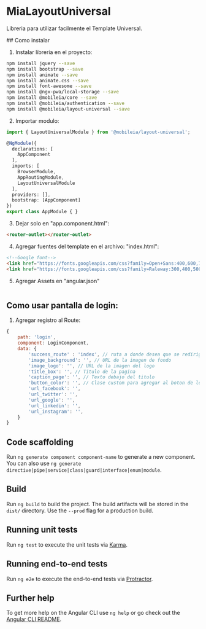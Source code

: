 # MiaLayoutUniversal

Libreria para utilizar facilmente el Template Universal.

## Como instalar
1. Instalar libreria en el proyecto:
```bash
npm install jquery --save
npm install bootstrap --save
npm install animate --save
npm install animate.css --save
npm install font-awesome --save
npm install @ngx-pwa/local-storage --save
npm install @mobileia/core --save
npm install @mobileia/authentication --save
npm install @mobileia/layout-universal --save
```
2. Importar modulo:
```ts
import { LayoutUniversalModule } from '@mobileia/layout-universal';

@NgModule({
  declarations: [
    AppComponent
  ],
  imports: [
    BrowserModule,
    AppRoutingModule,
    LayoutUniversalModule
  ],
  providers: [],
  bootstrap: [AppComponent]
})
export class AppModule { }
```
3. Dejar solo en "app.component.html":
```html
<router-outlet></router-outlet>
```
4. Agregar fuentes del template en el archivo: "index.html":
```html
<!--Google font-->
<link href="https://fonts.googleapis.com/css?family=Open+Sans:400,600,700,800" rel="stylesheet">
<link href="https://fonts.googleapis.com/css?family=Raleway:300,400,500,600,700" rel="stylesheet">
```
5. Agregar Assets en "angular.json"
```json

```

## Como usar pantalla de login:
1. Agregar registro al Route:
```js
{
    path: 'login',
    component: LoginComponent,
    data: {
        'success_route' : 'index', // ruta a donde desea que se rediriga una vez logueado correctamente
        'image_background': '', // URL de la imagen de fondo
        'image_logo': '', // URL de la imagen del logo
        'title_box': '', // Titulo de la pagina
        'caption_page': '', // Texto debajo del titulo
        'button_color': '', // Clase custom para agregar al boton de login
        'url_facebook': '',
        'url_twitter': '',
        'url_google': '',
        'url_linkedin': '',
        'url_instagram': '',
    }
}
```


## Code scaffolding

Run `ng generate component component-name` to generate a new component. You can also use `ng generate directive|pipe|service|class|guard|interface|enum|module`.

## Build

Run `ng build` to build the project. The build artifacts will be stored in the `dist/` directory. Use the `--prod` flag for a production build.

## Running unit tests

Run `ng test` to execute the unit tests via [Karma](https://karma-runner.github.io).

## Running end-to-end tests

Run `ng e2e` to execute the end-to-end tests via [Protractor](http://www.protractortest.org/).

## Further help

To get more help on the Angular CLI use `ng help` or go check out the [Angular CLI README](https://github.com/angular/angular-cli/blob/master/README.md).
